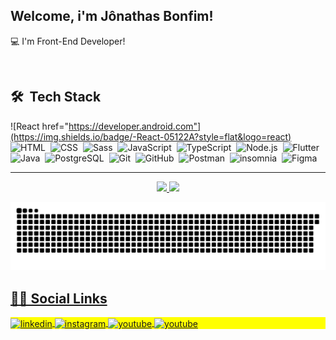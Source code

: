 ## Welcome, i'm Jônathas Bonfim!

 
:computer: I'm Front-End Developer!

<br>

## 🛠 &nbsp;Tech Stack
![React href="https://developer.android.com"](https://img.shields.io/badge/-React-05122A?style=flat&logo=react)&nbsp;
![HTML](https://img.shields.io/badge/-HTML-05122A?style=flat&logo=HTML5)&nbsp;
![CSS](https://img.shields.io/badge/-CSS-05122A?style=flat&logo=CSS3&logoColor=1572B6)&nbsp;
![Sass](https://img.shields.io/badge/-Sass-05122A?style=flat&logo=sass)&nbsp;
![JavaScript](https://img.shields.io/badge/-JavaScript-05122A?style=flat&logo=javascript)&nbsp;
![TypeScript](https://img.shields.io/badge/-TypeScript-05122A?style=flat&logo=typescript)&nbsp;
![Node.js](https://img.shields.io/badge/-Node.js-05122A?style=flat&logo=node.js)&nbsp;
![Flutter](https://img.shields.io/badge/-Flutter-05122A?style=flat&logo=Flutter&logoColor=007ACC)&nbsp;
![Java](https://img.shields.io/badge/-Java-05122A?style=flat&logo=Java&logoColor=e01f22)&nbsp;
![PostgreSQL](https://img.shields.io/badge/-PostgreSQL-05122A?style=flat&logo=postgresql)&nbsp;
![Git](https://img.shields.io/badge/-Git-05122A?style=flat&logo=git)&nbsp;
![GitHub](https://img.shields.io/badge/-GitHub-05122A?style=flat&logo=github)&nbsp;
![Postman](https://img.shields.io/badge/-Postman-05122A?style=flat&logo=postman)&nbsp;
![insomnia](https://img.shields.io/badge/-insomnia-05122A?style=flat&logo=insomnia)&nbsp;
![Figma](https://img.shields.io/badge/-Figma-05122A?style=flat&logo=figma)&nbsp;




----------------------------------------------------------------------------------
<div align="center">
  <a href="https://github.com/jonathas-bonfim">
  <img height="180em" src="https://github-readme-stats.vercel.app/api?username=jonathas-bonfim&show_icons=true&theme=dracula&include_all_commits=true&count_private=true"/>
  <img height="180em" src="https://github-readme-stats.vercel.app/api/top-langs/?username=jonathas-bonfim&layout=compact&langs_count=7&theme=dracula"/>
</div>

  ![Snake animation](https://github.com/jonathas-bonfim/jonathas-bonfim/blob/output/github-contribution-grid-snake.svg)
 
## 🙋‍♂️ Social Links
 <p align="left" style="background:yellow">
<a href="https://linkedin.com/in/jonathas-bonfim" target="_blank">
  <img align="center" src="https://img.shields.io/badge/jonathas_bonfim-05122A?style=flat&logo=linkedin&logoColor=0a66c2" alt="linkedin"/>
</a>
<a href="https://instagram.com/jonathas.bonfim" target="_blank">
 <img align="center" src="https://img.shields.io/badge/-jonathas.bonfim-05122A?style=flat&logo=instagram" alt="instagram"/>
</a>
<a href="https://www.youtube.com/channel/UCPqdd06NsNhGV5tetc37KGg" target="_blank">
 <img align="center" src="https://img.shields.io/badge/-jonathasbonfim-05122A?style=flat&logo=youtube&logoColor=f00000" alt="youtube"/>
</a>
<a href = "mailto:jonathas.santos.bonfim@gmail.com" target="_blank">
 <img align="center" src="https://img.shields.io/badge/-jonathasbonfim-05122A?style=flat&logo=gmail&logoColor=f00000" alt="youtube"/>
</a>
</p>

